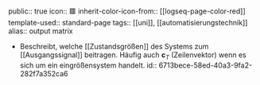 public:: true
icon:: 🟥
inherit-color-icon-from:: [[logseq-page-color-red]]
template-used:: standard-page
tags:: [[uni]], [[automatisierungstechnik]] 
alias:: output matrix

- Beschreibt, welche [[Zustandsgrößen]] des Systems zum [[Ausgangssignal]] beitragen. Häufig auch $\mathbf{c}_T$ (Zeilenvektor) wenn es sich um ein eingrößensystem handelt.
  id:: 6713bece-58ed-40a3-9fa2-282f7a352ca6